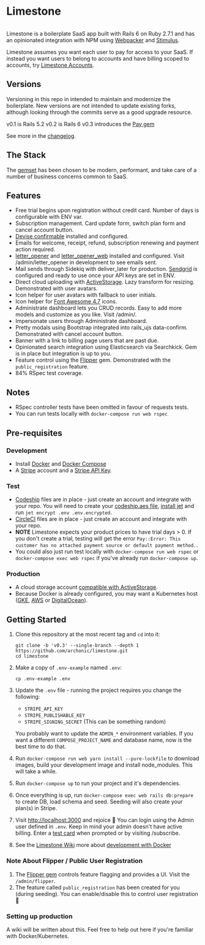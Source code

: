 # Limestone
[![<archonic>](https://circleci.com/gh/archonic/limestone.svg?style=svg)](https://circleci.com/gh/archonic/workflows/limestone/tree/master)

Limestone is a boilerplate SaaS app built with Rails 6 on Ruby 2.7.1 and has an opinionated integration with NPM using [Webpacker](https://github.com/rails/webpacker) and [Stimulus](https://stimulusjs.org/).

Limestone assumes you want each user to pay for access to your SaaS. If instead you want users to belong to accounts and have billing scoped to accounts, try [Limestone Accounts](https://github.com/archonic/limestone-accounts).

## Versions
Versioning in this repo in intended to maintain and modernize the boilerplate. New versions are not intended to update existing forks, although looking through the commits serve as a good upgrade resource.

v0.1 is Rails 5.2
v0.2 is Rails 6
v0.3 introduces the [Pay gem](https://github.com/pay-rails/pay)

See more in the [changelog](https://github.com/archonic/limestone/blob/master/CHANGELOG.md).

## The Stack
The [gemset](https://github.com/archonic/limestone/blob/master/Gemfile) has been chosen to be modern, performant, and take care of a number of business concerns common to SaaS.

## Features
* Free trial begins upon registration without credit card. Number of days is configurable with ENV var.
* Subscription management. Card update form, switch plan form and cancel account button.
* [Devise confirmable](https://github.com/heartcombo/devise/wiki/How-To:-Add-:confirmable-to-Users) installed and configured.
* Emails for welcome, receipt, refund, subscription renewing and payment action required.
* [letter_opener](https://github.com/ryanb/letter_opener) and [letter_opener_web](https://github.com/fgrehm/letter_opener_web) installed and configured. Visit /admin/letter_opener in development to see emails sent.
* Mail sends through Sidekiq with deliver_later for production. [Sendgrid](https://sendgrid.com/) is configured and ready to use once your API keys are set in ENV.
* Direct cloud uploading with [ActiveStorage](https://edgeguides.rubyonrails.org/active_storage_overview.html). Lazy transform for resizing. Demonstrated with user avatars.
* Icon helper for user avatars with fallback to user initials.
* Icon helper for [Font Awesome 4.7](https://fontawesome.com/v4.7.0/icons/) icons.
* Administrate dashboard lets you CRUD records. Easy to add more models and customize as you like. Visit /admin/.
* Impersonate users through Administrate dashboard.
* Pretty modals using Bootstrap integrated into rails_ujs data-confirm. Demonstrated with cancel account button.
* Banner with a link to billing page users that are past due.
* Opinionated search integration using Elasticsearch via Searchkick. Gem is in place but integration is up to you.
* Feature control using the [Flipper](https://github.com/jnunemaker/flipper) gem. Demonstrated with the `public_registration` feature.
* 84% RSpec test coverage.

## Notes
* RSpec controller tests have been omitted in favour of requests tests.
* You can run tests locally with `docker-compose run web rspec`

## Pre-requisites

### Development
* Install [Docker](https://docs.docker.com/engine/installation/) and [Docker Compose](https://docs.docker.com/compose/install/)
* A [Stripe](https://dashboard.stripe.com/register) account and a [Stripe API Key](https://stripe.com/docs/keys).

### Test
* [Codeship](https://codeship.com/) files are in place - just create an account and integrate with your repo. You will need to create your [codeship.aes file](https://documentation.codeship.com/pro/builds-and-configuration/environment-variables/#downloading-your-aes-key), [install jet](https://documentation.codeship.com/pro/jet-cli/installation/) and run `jet encrypt .env .env.encrypted`.
* [CircleCI](https://circleci.com/) files are in place - just create an account and integrate with your repo.
* **NOTE** Limestone expects your product prices to have trial days > 0. If you don't create a trial, testing will get the error `Pay::Error: This customer has no attached payment source or default payment method.`.
* You could also just run test locally with `docker-compose run web rspec` or `docker-compose exec web rspec` if you've already run `docker-compose up`.

### Production
* A cloud storage account [compatible with ActiveStorage](https://edgeguides.rubyonrails.org/active_storage_overview.html#setup).
* Because Docker is already configured, you may want a Kubernetes host ([GKE](https://cloud.google.com/kubernetes-engine/), [AWS](https://aws.amazon.com/kubernetes/) or [DigitalOcean](https://www.digitalocean.com/products/kubernetes/)).

## Getting Started
1. Clone this repository at the most recent tag and `cd` into it:
    ```
    git clone -b 'v0.3' --single-branch --depth 1 https://github.com/archonic/limestone.git
    cd limestone
    ```

2. Make a copy of `.env-example` named `.env`:
    ```
    cp .env-example .env
    ```

3. Update the `.env` file - running the project requires you change the following:
    - `STRIPE_API_KEY`
    - `STRIPE_PUBLISHABLE_KEY`
    - `STRIPE_SIGNING_SECRET` (This can be something random)

    You probably want to update the `ADMIN_*` environment variables. If you want a different `COMPOSE_PROJECT_NAME` and database name, now is the best time to do that.

4. Run `docker-compose run web yarn install --pure-lockfile` to download images, build your development image and install node_modules. This will take a while.

5. Run `docker-compose up` to run your project and it's dependencies.

5. Once everything is up, run `docker-compose exec web rails db:prepare` to create DB, load schema and seed. Seeding will also create your plan(s) in Stripe.

6. Visit [http://localhost:3000](http://localhost:3000) and rejoice :tada: You can login using the Admin user defined in `.env`. Keep in mind your admin doesn't have active billing. Enter a [test card](https://stripe.com/docs/testing#cards) when prompted or by visiting /subscribe.

7. See the [Limestone Wiki](https://github.com/archonic/limestone/wiki) more about [development with Docker](https://github.com/archonic/limestone/wiki/Development-with-Docker)

### Note About Flipper / Public User Registration
1. The [Flipper gem](https://github.com/jnunemaker/flipper) controls feature flagging and provides a UI. Visit the `/admin/flipper`.
2. The feature called `public_registration` has been created for you (during seeding). You can enable/disable this to control user registration :clap:

### Setting up production
A wiki will be written about this. Feel free to help out here if you're familiar with Docker/Kubernetes.

